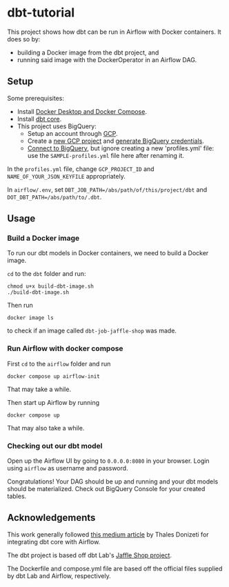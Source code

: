 # dbt-tutorial
This project shows how dbt can be run in Airflow with Docker containers. It does so by:
- building a Docker image from the dbt project, and
- running said image with the DockerOperator in an Airflow DAG.

## Setup
Some prerequisites:
- Install [Docker Desktop and Docker Compose](https://docs.docker.com/compose/install/).
- Install [dbt core](https://docs.getdbt.com/docs/core/installation-overview).
- This project uses BigQuery:
  - Setup an account through [GCP](https://cloud.google.com/free?hl=en).
  - Create a [new GCP project](https://docs.getdbt.com/guides/bigquery?step=2) and [generate BigQuery credentials](https://docs.getdbt.com/guides/bigquery?step=4).
  - [Connect to BigQuery](https://docs.getdbt.com/guides/manual-install?step=4), but ignore creating a new 'profiles.yml' file: use the `SAMPLE-profiles.yml` file here after renaming it.

In the `profiles.yml` file, change `GCP_PROJECT_ID` and `NAME_OF_YOUR_JSON_KEYFILE` appropriately.

In `airflow/.env`, set `DBT_JOB_PATH=/abs/path/of/this/project/dbt` and `DOT_DBT_PATH=/abs/path/to/.dbt`.

## Usage
### Build a Docker image
To run our dbt models in Docker containers, we need to build a Docker image.

`cd` to the `dbt` folder and run:
```
chmod u+x build-dbt-image.sh
./build-dbt-image.sh
```

Then run
```
docker image ls
```
to check if an image called `dbt-job-jaffle-shop` was made.

### Run Airflow with docker compose
First `cd` to the `airflow` folder and run
```
docker compose up airflow-init
```
That may take a while.

Then start up Airflow by running
```
docker compose up
```
That may also take a while.

### Checking out our dbt model
Open up the Airflow UI by going to `0.0.0.0:8080` in your browser. Login using `airflow` as username and password.

Congratulations! Your DAG should be up and running and your dbt models should be materialized. Check out BigQuery Console for your created tables.

## Acknowledgements
This work generally followed [this medium article](https://medium.com/@tdonizeti/how-to-run-dbt-core-from-an-airflow-pipeline-using-the-dockeroperator-e48cf215e9f6) by Thales Donizeti for integrating dbt core with Airflow.

The dbt project is based off dbt Lab's [Jaffle Shop project](https://github.com/dbt-labs/jaffle-shop).

The Dockerfile and compose.yml file are based off the official files supplied by dbt Lab and Airflow, respectively.


